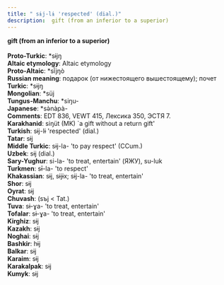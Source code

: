 ```yaml
---
title: " sɨj-lɨ 'respected' (dial.)"
description:  gift (from an inferior to a superior)
---
```

<p data-pagefind-weight="0.5">
<strong> gift (from an inferior to a superior)</strong><br><br>
<strong>Proto-Turkic</strong>:  *sɨjŋ<br>
<strong>Altaic etymology</strong>:  Altaic etymology<br>
<strong> Proto-Altaic</strong>:  *sĭ̀jŋò<br>
<strong>Russian meaning</strong>:  подарок (от нижестоящего вышестоящему); почет<br>
<strong>Turkic</strong>:  *sɨjŋ<br>
<strong>Mongolian</strong>:  *süj<br>
<strong>Tungus-Manchu</strong>:  *siŋu-<br>
<strong>Japanese</strong>:  *sǝ̀nàpà-<br>
<strong>Comments</strong>:  EDT 836, VEWT 415, Лексика 350, ЭСТЯ 7.<br>
<strong>Karakhanid</strong>:  siŋüt (MK) `a gift without a return gift'<br>
<strong>Turkish</strong>:  sɨj-lɨ 'respected' (dial.)<br>
<strong>Tatar</strong>:  sɨj<br>
<strong>Middle Turkic</strong>:  sɨj-la- 'to pay respect' (CCum.)<br>
<strong>Uzbek</strong>:  sɨj (dial.)<br>
<strong>Sary-Yughur</strong>:  si-la- 'to treat, entertain' (ЯЖУ), su-luk<br>
<strong>Turkmen</strong>:  sɨ̄-la- 'to respect'<br>
<strong>Khakassian</strong>:  sɨj, sɨjɨx; sɨj-la- 'to treat, entertain'<br>
<strong>Shor</strong>:  sɨj<br>
<strong>Oyrat</strong>:  sɨj<br>
<strong>Chuvash</strong>:  (sъj < Tat.)<br>
<strong>Tuva</strong>:  sɨ-ɣa- 'to treat, entertain'<br>
<strong>Tofalar</strong>:  sɨ-ɣa- 'to treat, entertain'<br>
<strong>Kirghiz</strong>:  sɨj<br>
<strong>Kazakh</strong>:  sɨj<br>
<strong>Noghai</strong>:  sɨj<br>
<strong>Bashkir</strong>:  hɨj<br>
<strong>Balkar</strong>:  sɨj<br>
<strong>Karaim</strong>:  sɨj<br>
<strong>Karakalpak</strong>:  sɨj<br>
<strong>Kumyk</strong>:  sɨj<br>

</p>

